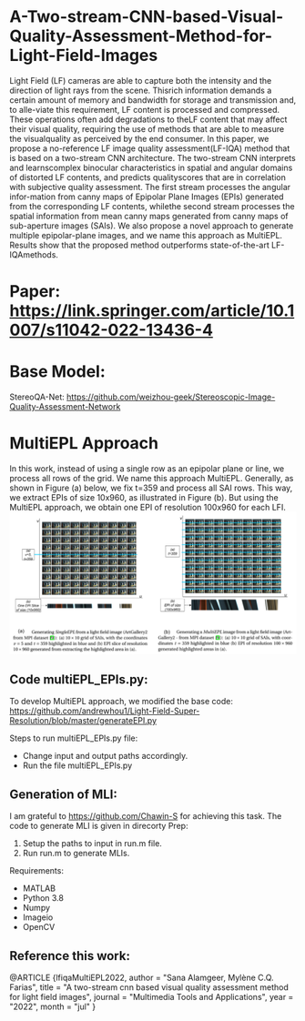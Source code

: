 # A-Two-stream-CNN-based-Visual-Quality-Assessment-Method-for-Light-Field-Images

Light Field (LF) cameras are able to capture both the intensity and the direction of light rays from the scene. Thisrich information demands a certain amount of memory and bandwidth for storage and transmission and, to alle-viate this requirement, LF content is processed and compressed. These operations often add degradations to theLF content that may affect their visual quality, requiring the use of methods that are able to measure the visualquality as perceived by the end consumer.  In this paper, we propose a no-reference LF image quality assessment(LF-IQA) method that is based on a two-stream CNN architecture. The two-stream CNN interprets and learnscomplex binocular characteristics in spatial and angular domains of distorted LF contents, and predicts qualityscores that are in correlation with subjective quality assessment. The first stream processes the angular infor-mation from canny maps of Epipolar Plane Images (EPIs) generated from the corresponding LF contents, whilethe second stream processes the spatial information from mean canny maps generated from canny maps of sub-aperture images (SAIs).  We also propose a novel approach to generate multiple epipolar-plane images, and we name this approach as MultiEPL. Results show that the proposed method outperforms state-of-the-art LF-IQAmethods.

# Paper: https://link.springer.com/article/10.1007/s11042-022-13436-4

# Base Model:
StereoQA-Net: https://github.com/weizhou-geek/Stereoscopic-Image-Quality-Assessment-Network

# MultiEPL Approach
In this work, instead of using a single row as an epipolar plane or line, we process all rows of the grid. We name this approach MultiEPL. Generally, as shown in Figure (a) below, we fix t=359 and process all SAI rows. This way, we extract EPIs of size 10x960, as illustrated in Figure (b). But using the MultiEPL approach, we obtain one EPI of resolution 100x960 for each LFI.
![](images/singleEPL_and_multiEPL.png)

## Code multiEPL_EPIs.py:
To develop MultiEPL approach, we modified the base code: https://github.com/andrewhou1/Light-Field-Super-Resolution/blob/master/generateEPI.py

Steps to run multiEPL_EPIs.py file:
- Change input and output paths accordingly.
- Run the file multiEPL_EPIs.py

## Generation of MLI:
I am grateful to https://github.com/Chawin-S for achieving this task.
The code to generate MLI is given in direcorty Prep:
1. Setup the paths to input in run.m file. 
2. Run run.m to generate MLIs. 

Requirements:
- MATLAB
- Python 3.8
- Numpy
- Imageio
- OpenCV

## Reference this work:
@ARTICLE {lfiqaMultiEPL2022,
    author  = "Sana Alamgeer, Mylène C.Q. Farias",
    title   = "A two-stream cnn based visual quality assessment method for light field images",
    journal = "Multimedia Tools and Applications",
    year    = "2022",
    month   = "jul"
}
